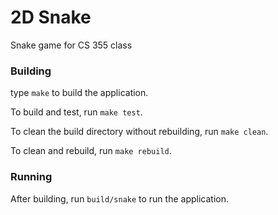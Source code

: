 # 2D Snake
Snake game for CS 355 class

### Building
type `make` to build the application.

To build and test, run `make test`.

To clean the build directory without rebuilding, run `make clean`.

To clean and rebuild, run `make rebuild`.

### Running
After building, run `build/snake` to run the application.
